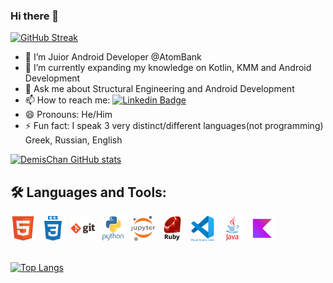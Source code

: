 ### Hi there 👋

[![GitHub Streak](https://github-readme-streak-stats.herokuapp.com/?user=DemisChan&theme=dark)](https://git.io/streak-stats)

- 🔭 I’m Juior Android Developer @AtomBank
- 🌱 I’m currently expanding my knowledge on Kotlin, KMM and Android Development
- 💬 Ask me about Structural Engineering and Android Development
- 📫 How to reach me: [![Linkedin Badge](https://img.shields.io/badge/-DemisChan-blue?style=flat&logo=Linkedin&logoColor=white)](https://www.linkedin.com/in/demislavrentidis/) 
- 😄 Pronouns: He/Him
- ⚡ Fun fact: I speak 3 very distinct/different languages(not programming) Greek, Russian, English


[![DemisChan GitHub stats](https://github-readme-stats.vercel.app/api?username=DemisChan)](https://github.com/demischangithub-readme-stats)

## :hammer_and_wrench: Languages and Tools:
<div>
  <img src="https://github.com/devicons/devicon/blob/master/icons/html5/html5-original.svg" title="HTML5" alt="HTML" width="40" height="40"/>&nbsp;
  <img src="https://github.com/devicons/devicon/blob/master/icons/css3/css3-plain-wordmark.svg"  title="CSS3" alt="CSS" width="40" height="40"/>&nbsp;
  <img src="https://github.com/devicons/devicon/blob/master/icons/git/git-original-wordmark.svg" title="Git" **alt="Git" width="40" height="40"/>&nbsp;
  <img src="https://github.com/devicons/devicon/blob/master/icons/python/python-original-wordmark.svg" title="Python" alt="Python" width="40" height="40" />&nbsp;
  <img src="https://github.com/devicons/devicon/blob/master/icons/jupyter/jupyter-original-wordmark.svg" title="Jupyter" alt="Jupyter" width="40" height="40" />&nbsp;
  <img src="https://github.com/devicons/devicon/blob/master/icons/ruby/ruby-original-wordmark.svg" title="Ruby" alt="Ruby" width="40" height="40" />&nbsp;
  <img src="https://github.com/devicons/devicon/blob/master/icons/vscode/vscode-original-wordmark.svg" title="VS Code" alt="VS Code" width="40" height="40" />&nbsp;
 <img src="https://github.com/devicons/devicon/blob/master/icons/java/java-original-wordmark.svg" title="Java" alt="Java" width="40" height="40" />&nbsp;
  <img src="https://github.com/devicons/devicon/blob/master/icons/kotlin/kotlin-original.svg" title="Kotlin" alt="Kotlin" width="40" height="40" />&nbsp;
</div>
<br/>

[![Top Langs](https://github-readme-stats.vercel.app/api/top-langs/?username=demischan&layout=compact)](https://github.com/demischan/github-readme-stats)
